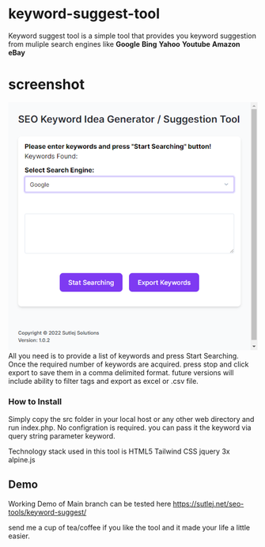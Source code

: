# keyword-suggest-tool
Keyword suggest tool is a simple tool that provides you keyword suggestion from muliple search engines like
__Google__
__Bing__
__Yahoo__
__Youtube__
__Amazon__
__eBay__

# screenshot
![Screensot of the Keyword Tool](/screenshot.png?raw=true "Application Sceen")
All you need is to provide a list of keywords and press Start Searching. Once the required number of keywords are acquired. press stop and click export to save them in a comma delimited format. future versions will include ability to filter tags and export as excel or .csv file.

### How to Install
Simply copy the src folder in your local host or any other web directory and run index.php. 
No configration is required. you can pass it the keyword via query string parameter keyword.

Technology stack used in this tool is 
HTML5
Tailwind CSS
jquery 3x
alpine.js

## Demo 
Working Demo of Main branch can be tested here https://sutlej.net/seo-tools/keyword-suggest/

send me a cup of tea/coffee if you like the tool and it made your life a little easier.
